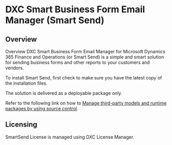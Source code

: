 

# DXC Smart Business Form Email Manager (Smart Send)

## Overview
Overview
DXC Smart Business Form Email Manager for Microsoft Dynamics 365 Finance and Operations (or Smart Send) is a simple and smart solution for sending business forms and other reports to your customers and vendors.

To install Smart Send, first check to make sure you have the latest copy of the installation files.

The solution is delivered as a deployable package only. 

Refer to the following link on how to [Manage third-party models and runtime packages by using source control](https://docs.microsoft.com/en-us/dynamics365/fin-ops-core/dev-itpro/dev-tools/manage-runtime-packages#deployable-packages-from-third-parties).

## Licensing
SmartSend License is managed using DXC License Manager.
